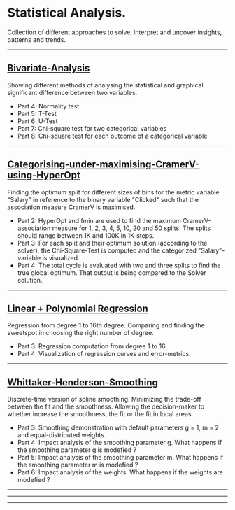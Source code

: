 # Statistical Analysis. 

Collection of different approaches to solve, interpret and uncover insights, patterns and trends. 

------------------------------------------------------------------------------------------------------------------------------
## [**Bivariate-Analysis**](https://nbviewer.jupyter.org/github/Gordi33/Statistical-Analysis/blob/master/Bivariate-Analysis.ipynb) 

Showing different methods of analysing the statistical and graphical significant difference between two variables.

 - Part 4: Normality test
 - Part 5: T-Test
 - Part 6: U-Test
 - Part 7: Chi-square test for two categorical variables
 - Part 8: Chi-square test for each outcome of a categorical variable
        
------------------------------------------------------------------------------------------------------------------------------
## [**Categorising-under-maximising-CramerV-using-HyperOpt**](https://nbviewer.jupyter.org/github/Gordi33/Statistical-Analysis/blob/master/Categorising-under-maximising-CramerV-using-HyperOpt.ipynb) 

Finding the optimum split for different sizes of bins for the metric variable "Salary" in reference to the binary variable "Clicked" such that the association measure CramerV is maximised.	
	
- Part 2:	HyperOpt and fmin are used to find the maximum CramerV-association measure for 1, 2, 3, 4, 5, 10, 20 and 50 splits. The splits should range between 1K and 100K in 1K-steps.
- Part 3:	For each split and their optimum solution (according to the solver), the Chi-Square-Test is computed and the categorized "Salary"-variable is visualized.
- Part 4:	The total cycle is evaluated with two and three splits to find the true global optimum. That output is being compared to the Solver solution.

------------------------------------------------------------------------------------------------------------------------------

## [**Linear + Polynomial Regression**](https://nbviewer.jupyter.org/github/Gordi33/Statistical-Analysis/blob/master/Polynomial-Regression.ipynb) 

Regression from degree 1 to 16th degree. Comparing and finding the sweetspot in choosing the right number of degree.

 - Part 3:	Regression computation from degree 1 to 16.
 - Part 4:	Visualization of regression curves and error-metrics.
------------------------------------------------------------------------------------------------------------------------------

## [**Whittaker-Henderson-Smoothing**](https://nbviewer.jupyter.org/github/Gordi33/Statistical-Analysis/blob/master/Whittaker-Henderson-Smoothing.ipynb) 

Discrete-time version of spline smoothing. Minimizing the trade-off between the fit and the smoothness. 
Allowing the decision-maker to whether increase the smoothness, the fit or the fit in local areas.

 - Part 3:	Smoothing demonstration with default parameters g = 1, m = 2 and equal-distributed weights.
 - Part 4:	Impact analysis of the smoothing parameter g. What happens if the smoothing parameter g is modefied ?
 - Part 5:	Impact analysis of the smoothing parameter m. What happens if the smoothing parameter m is modefied ?
 - Part 6:	Impact analysis of the weights. What happens if the weights are modefied ?

------------------------------------------------------------------------------------------------------------------------------

------------------------------------------------------------------------------------------------------------------------------

------------------------------------------------------------------------------------------------------------------------------